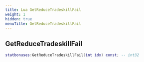 ```yaml
---
title: Lua GetReduceTradeskillFail
weight: 1
hidden: true
menuTitle: GetReduceTradeskillFail
---
```

## GetReduceTradeskillFail
```lua
statbonuses:GetReduceTradeskillFail(int idx) const; -- int32
```
